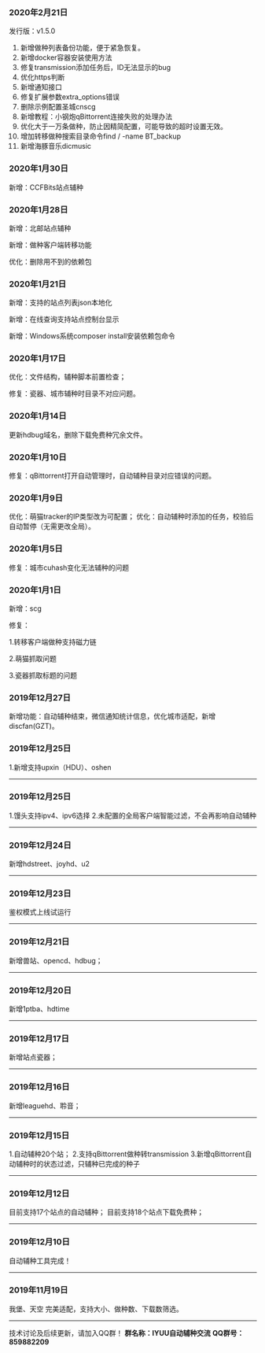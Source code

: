 ### 2020年2月21日

发行版：v1.5.0

1. 新增做种列表备份功能，便于紧急恢复。
2. 新增docker容器安装使用方法
3. 修复transmission添加任务后，ID无法显示的bug
4. 优化https判断
5. 新增通知接口
6. 修复扩展参数extra_options错误
7. 删除示例配置圣城cnscg
8. 新增教程：小钢炮qBittorrent连接失败的处理办法
9. 优化大于一万条做种，防止因精简配置，可能导致的超时设置无效。
10. 增加转移做种搜索目录命令find / -name BT_backup
11. 新增海豚音乐dicmusic

### 2020年1月30日

新增：CCFBits站点辅种

### 2020年1月28日

新增：北邮站点辅种

新增：做种客户端转移功能

优化：删除用不到的依赖包

### 2020年1月21日

新增：支持的站点列表json本地化

新增：在线查询支持站点控制台显示

新增：Windows系统composer install安装依赖包命令

### 2020年1月17日

优化：文件结构，辅种脚本前置检查；

修复：瓷器、城市辅种时目录不对应问题。

### 2020年1月14日

更新hdbug域名，删除下载免费种冗余文件。

### 2020年1月10日

修复：qBittorrent打开自动管理时，自动辅种目录对应错误的问题。

### 2020年1月9日

优化：萌猫tracker的IP类型改为可配置；
优化：自动辅种时添加的任务，校验后自动暂停（无需更改全局）。

### 2020年1月5日

修复：城市cuhash变化无法辅种的问题

### 2020年1月1日

新增：scg

修复：

1.转移客户端做种支持磁力链

2.萌猫抓取问题

3.瓷器抓取标题的问题

### 2019年12月27日

新增功能：自动辅种结束，微信通知统计信息，优化城市适配，新增discfan(GZT)。

### 2019年12月25日

1.新增支持upxin（HDU）、oshen

------

### 2019年12月25日
1.馒头支持ipv4、ipv6选择
2.未配置的全局客户端智能过滤，不会再影响自动辅种

------

### 2019年12月24日
新增hdstreet、joyhd、u2

------

### 2019年12月23日
鉴权模式上线试运行

------

### 2019年12月21日

新增兽站、opencd、hdbug；

------

### 2019年12月20日

新增1ptba、hdtime

------

### 2019年12月17日

新增站点瓷器；

------

### 2019年12月16日

新增leaguehd、聆音；

------

### 2019年12月15日

1.自动辅种20个站；
2.支持qBittorrent做种转transmission
3.新增qBittorrent自动辅种时的状态过滤，只辅种已完成的种子

------

### 2019年12月12日

目前支持17个站点的自动辅种；
目前支持18个站点下载免费种；

------

### 2019年12月10日

自动辅种工具完成！

------

### 2019年11月19日

我堡、天空 完美适配，支持大小、做种数、下载数筛选。

------

技术讨论及后续更新，请加入QQ群！
**群名称：IYUU自动辅种交流**
**QQ群号：859882209**